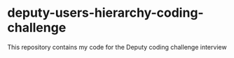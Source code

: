 # deputy-users-hierarchy-coding-challenge
This repository contains my code for the Deputy coding challenge interview

